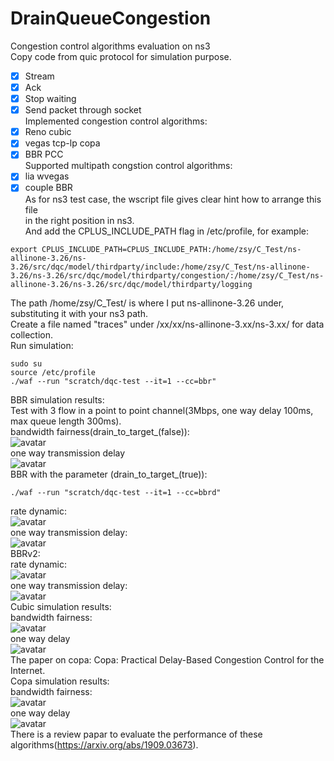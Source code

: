 # DrainQueueCongestion
Congestion control algorithms evaluation on ns3  
Copy code from quic protocol for simulation purpose.   
- [x] Stream  
- [x] Ack  
- [x] Stop waiting  
- [x] Send packet through socket  
Implemented congestion control algorithms:  
- [x] Reno cubic  
- [x] vegas tcp-lp copa  
- [x] BBR PCC  
Supported multipath congstion control algorithms:  
- [x] lia wvegas  
- [x] couple BBR  
As for ns3 test case, the wscript file gives clear hint how to arrange this file  
in the right position in ns3.  
And add the CPLUS_INCLUDE_PATH flag in /etc/profile, for example:  
```
export CPLUS_INCLUDE_PATH=CPLUS_INCLUDE_PATH:/home/zsy/C_Test/ns-allinone-3.26/ns-3.26/src/dqc/model/thirdparty/include:/home/zsy/C_Test/ns-allinone-3.26/ns-3.26/src/dqc/model/thirdparty/congestion/:/home/zsy/C_Test/ns-allinone-3.26/ns-3.26/src/dqc/model/thirdparty/logging
```
The path /home/zsy/C_Test/ is where I put ns-allinone-3.26 under, substituting it with your ns3 path.  
Create a file named "traces" under /xx/xx/ns-allinone-3.xx/ns-3.xx/ for data collection.  
Run simulation:  
```
sudo su  
source /etc/profile  
./waf --run "scratch/dqc-test --it=1 --cc=bbr"  
```
BBR simulation results:   
Test with 3 flow in a point to point channel(3Mbps, one way delay 100ms, max queue length 300ms).  
bandwidth fairness(drain_to_target_(false)):  
![avatar](https://github.com/SoonyangZhang/DrainQueueCongestion/blob/master/result/bw.png)  
one way transmission delay  
![avatar](https://github.com/SoonyangZhang/DrainQueueCongestion/blob/master/result/delay.png)  
BBR with the parameter (drain_to_target_(true)):  
```
./waf --run "scratch/dqc-test --it=1 --cc=bbrd"  
```
rate dynamic:  
![avatar](https://github.com/SoonyangZhang/DrainQueueCongestion/blob/master/result/drain_to_target_bw.png)  
one way transmission delay:  
![avatar](https://github.com/SoonyangZhang/DrainQueueCongestion/blob/master/result/drain_to_target_delay.png)  
BBRv2:  
rate dynamic:  
![avatar](https://github.com/SoonyangZhang/DrainQueueCongestion/blob/master/result/bbr2-bw.png)  
one way transmission delay:  
![avatar](https://github.com/SoonyangZhang/DrainQueueCongestion/blob/master/result/bbr2-owd.png)  
Cubic simulation results:  
bandwidth fairness:  
![avatar](https://github.com/SoonyangZhang/DrainQueueCongestion/blob/master/result/cubic_1_bw.png)  
one way delay  
![avatar](https://github.com/SoonyangZhang/DrainQueueCongestion/blob/master/result/cubic_1_delay.png)  
The paper on copa: Copa: Practical Delay-Based Congestion Control for the Internet.  
Copa simulation results:  
bandwidth fairness:  
![avatar](https://github.com/SoonyangZhang/DrainQueueCongestion/blob/master/result/copa-1-bw-ability.png)  
one way delay  
![avatar](https://github.com/SoonyangZhang/DrainQueueCongestion/blob/master/result/copa-1-delay-ability.png)  
There is a review papar to evaluate the performance of these algorithms(https://arxiv.org/abs/1909.03673).  

